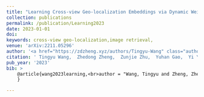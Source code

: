 ```yaml
---
title: "Learning Cross-view Geo-localization Embeddings via Dynamic Weighted Decorrelation Regularization"
collection: publications
permalink: /publication/Learning2023
date: 2023-01-01
doi: 
keywords: cross-view geo-localization,image retrieval,
venue: 'arXiv:2211.05296'
author: '<a href="https://zdzheng.xyz/authors/Tingyu-Wang" class="author">Tingyu Wang</a>, <strong><a href="https://zdzheng.xyz/authors/Zhedong-Zheng" class="author">Zhedong Zheng</a></strong>, <a href="https://zdzheng.xyz/authors/Yang-He" class="author">Yang He</a>, <a href="https://zdzheng.xyz/authors/Fei-Yan" class="author">Fei Yan</a>, <a href="https://zdzheng.xyz/authors/Zhiqiang-Zeng" class="author">Zhiqiang Zeng</a>, <a href="https://zdzheng.xyz/authors/Yi-Yang" class="author">Yi Yang</a>'
citation: ' Tingyu Wang,  Zhedong Zheng,  Zunjie Zhu,  Yuhan Gao,  Yi Yang,  Chenggang Yan, &quot;Learning Cross-view Geo-localization Embeddings via Dynamic Weighted Decorrelation Regularization.&quot; arXiv:2211.05296, 2023.'
pub_year: '2023'
bib: >
    @article{wang2023learning,<br>author = "Wang, Tingyu and Zheng, Zhedong and Zhu, Zunjie and Gao, Yuhan and Yang, Yi and Yang, Chenggang",<br>title = "Learning Cross-view Geo-localization Embeddings via Dynamic Weighted Decorrelation Regularization",<br>journal = "arXiv:2211.05296",<br>year = "2023"
    }

---
```


